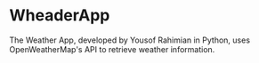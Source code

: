 # WheaderApp
The Weather App, developed by Yousof Rahimian in Python, uses OpenWeatherMap's API to retrieve weather information. 
